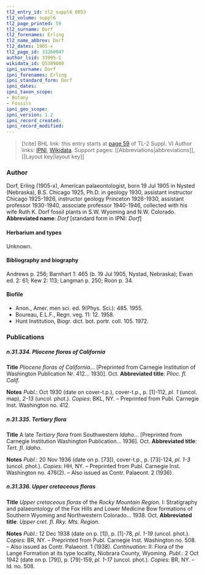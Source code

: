 ```yaml
---
tl2_entry_id: tl2_suppl6_0053
tl2_volume: suppl6
tl2_page_printed: 59
tl2_surname: Dorf
tl2_forenames: Erling
tl2_name_abbrev: Dorf
tl2_dates: 1905-x
tl2_page_id: 33260047
author_lsid: 33995-1
wikidata_id: Q5389800
ipni_surname: Dorf
ipni_forenames: Erling
ipni_standard_form: Dorf
ipni_dates: 
ipni_taxon_scope: 
- Botany
- Fossils
ipni_geo_scope: 
ipni_version: 1.2
ipni_record_created: 
ipni_record_modified:
---
```


> [!cite] BHL link: this entry starts at [page 59](https://www.biodiversitylibrary.org/page/33260047) of TL-2 Suppl. VI
> Author links: [IPNI](https://www.ipni.org/a/33995-1), [Wikidata](https://www.wikidata.org/wiki/Q5389800). Support pages: [[Abbreviations|abbreviations]], [[Layout key|layout key]]

### Author

Dorf, Erling (1905-x), American palaeontologist, born 19 Jul 1905 in Nysted (Nebraska), B.S. Chicago 1925, Ph.D. in geology 1930, assistant instructor Chicago 1925-1926, instructor geology Princeton 1926-1930, assistant professor 1930-1940, associate professor 1940-1946, collected with his wife Ruth K. Dorf fossil plants in S.W. Wyoming and N.W. Colorado. 
**Abbreviated name**: *Dorf* \[standard form in IPNI: *Dorf*\]

#### Herbarium and types

Unknown.

#### Bibliography and biography

Andrews p. 256; Barnhart 1: 465 (b. 19 Jul 1905, Nystad, Nebraska); Ewan ed. 2: 61; Kew 2: 113; Langman p. 250; Roon p. 34.

#### Biofile

- Anon., Amer. men sci. ed. 9(Phys. Sci.): 485. 1955.
- Boureau, E.L.F., Regn. veg. 11: 12. 1958.
- Hunt Institution, Biogr. dict. bot. portr. coll. 105. 1972.

### Publications

##### n.31.334. Pliocene floras of California

**Title**
*Pliocene floras of California*... \[Preprinted from Carnegie Institution of Washington Publication Nr. 412... 1930\]. Oct.
**Abbreviated title**: *Plioc. fl. Calif.*

**Notes**
*Publ*.: Oct 1930 (date on cover-t.p.), cover-t.p., p. \[1\]-112, *pl. 1* (uncol. map), *2-13* (uncol. phot.). *Copies*: BKL, NY. – Preprinted from Publ. Carnegie Inst. Washington no. 412.

##### n.31.335. Tertiary flora

**Title**
A late *Tertiary flora* from Southwestern *Idaho*... \[Preprinted from Carnegie Institution Washington Publication... 1936\]. Oct.
**Abbreviated title**: *Tert. fl. Idaho*.

**Notes**
*Publ*.: 20 Nov 1936 (date on p. \[73\]), cover-t.p., p. \[73\]-124, *pl. 1-3* (uncol. phot.). *Copies*: HH, NY. – Preprinted from Publ. Carnegie Inst. Washington no. 476(2). – Also issued as Contr. Palaeont. 2 (1936).

##### n.31.336. Upper cretaceous floras

**Title**
*Upper cretaceous floras* of the *Rocky Mountain Region*. I: Stratigraphy and palaeontology of the Fox Hills and Lower Medicine Bow formations of Southern Wyoming and Northwestern Colorado... 1938. Oct.
**Abbreviated title**: *Upper cret. fl. Rky. Mts. Region*.

**Notes**
*Publ*.: 12 Dec 1938 (date on p. \[1\]), p. \[1\]-78, *pl. 1-19* (uncol. phot.). *Copies*: BR, NY. – Preprinted from Publ. Carnegie Inst. Washington no. 508. – Also issued as Contr. Palaeont. 1 (1938).
*Continuation*: II: Flora of the Lange Formation at its type locality, Niobrara County, Wyoming.
*Publ*.: 2 Oct 1942 (date on p. \[79\]), p. \[79\]-159, *pl. 1-17* (uncol. phot.). *Copies*: BR, NY. – Id. no. 508.

